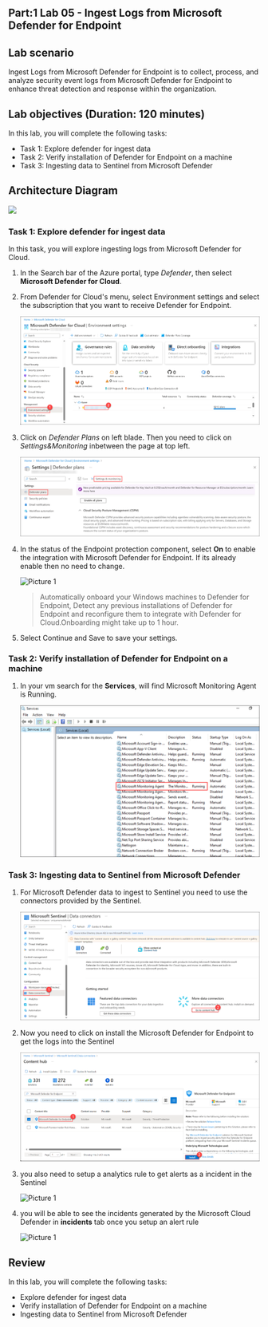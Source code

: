 ## Part:1 Lab 05 - Ingest Logs from Microsoft Defender for Endpoint

## Lab scenario
Ingest Logs from Microsoft Defender for Endpoint is to collect, process, and analyze security event logs from Microsoft Defender for Endpoint to enhance threat detection and response within the organization.

## Lab objectives (Duration: 120 minutes)

In this lab, you will complete the following tasks:
- Task 1: Explore defender for ingest data
- Task 2: Verify installation of Defender for Endpoint on a machine
- Task 3: Ingesting data to Sentinel from Microsoft Defender

## Architecture Diagram

   ![](../media/lab07.png)

### Task 1: Explore defender for ingest data

In this task, you will explore ingesting logs from Microsoft Defender for Cloud.

1. In the Search bar of the Azure portal, type *Defender*, then select **Microsoft Defender for Cloud**.

1. From Defender for Cloud's menu, select Environment settings and select the subscription that you want to receive Defender for Endpoint.

     ![Picture 1](../media/image_50.png)

1. Click on *Defender Plans* on left blade. Then you need to click on *Settings&Monitoring* inbetween the page at top left.

    ![](../media/image_49.png)

1. In the status of the Endpoint protection component, select **On** to enable the integration with Microsoft Defender for Endpoint. If its already enable then no need to change.

   ![Picture 1](../media/Endpoint_Protection_1.png)
   
   > Automatically onboard your Windows machines to Defender for Endpoint, Detect any previous installations of Defender for Endpoint and reconfigure them to integrate with Defender for Cloud.Onboarding might take up to 1 hour.

1. Select Continue and Save to save your settings.

### Task 2: Verify installation of Defender for Endpoint on a machine

1. In your vm search for the **Services**, will find Microsoft Monitoring Agent is Running.

   ![Picture 1](../media/image_46.png)   

### Task 3: Ingesting data to Sentinel from Microsoft Defender 

1. For Microsoft Defender data to ingest to Sentinel you need to use the connectors provided by the Sentinel.

   ![Picture 1](../media/image_44.png)

1. Now you need to click on install the Microsoft Defender for Endpoint to get the logs into the Sentinel

   ![Picture 1](../media/image_51.png)

1. you also need to setup a analytics rule to get alerts as a incident in the Sentinel
   
   ![Picture 1](../media/Sentinel_course_analyticsrule_4.png)

1. you will be able to see the incidents generated by the Microsoft Cloud Defender in **incidents** tab once you setup an alert rule   

   ![Picture 1](../media/Sentinel_course_incidents_3.png)   

## Review
In this lab, you will complete the following tasks:
- Explore defender for ingest data
- Verify installation of Defender for Endpoint on a machine
- Ingesting data to Sentinel from Microsoft Defender
